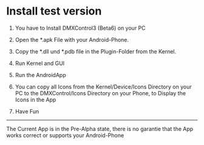 Install test version
======================

1. You have to Install DMXControl3 (Beta6) on your PC
2. Open the *.apk File with your Android-Phone.
3. Copy the *.dll und *.pdb file in the Plugin-Folder from the Kernel.

4. Run Kernel and GUI
5. Run the AndroidApp
6. You can copy all Icons from the Kernel/Device/Icons Directory on your PC to the DMXControl/Icons Directory on your Phone, to Display the Icons in the App
7. Have Fun


----------------------------------------------------------------------
The Current App is in the Pre-Alpha state, there is no garantie that the App works correct or supports your Android-Phone
